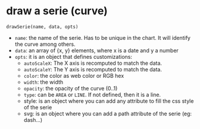 # draw a serie (curve)

`drawSerie(name, data, opts)`

* `name`: the name of the serie. Has to be unique in the chart. It will identify the curve among others.
* `data`: an array of {x, y} elements, where x is a date and y a number
* `opts`: it is an object that defines customizations:
  * `autoScaleX`: The X axis is recomputed to match the data.
  * `autoScaleY`: The Y axis is recomputed to match the data.
  * `color`: the color as web color or RGB hex
  * `width`: the width
  * `opacity`: the opacity of the curve (0..1)
  * `type`: can be `AREA` or `LINE`. If not defined, then it is a line.
  * style: is an object where you can add any attribute to fill the css style of the serie
  * svg: is an object where you can add a path attribute of the serie (eg: dash...)

####

